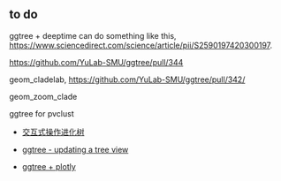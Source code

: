 ## to do


ggtree + deeptime can do something like this, <https://www.sciencedirect.com/science/article/pii/S2590197420300197>.



https://github.com/YuLab-SMU/ggtree/pull/344



geom_cladelab, <https://github.com/YuLab-SMU/ggtree/pull/342/>


geom_zoom_clade

ggtree for pvclust

+ [交互式操作进化树](https://mp.weixin.qq.com/s/PIns29a9pwrUSK6kWpUBIw)

+ [ggtree - updating a tree view](https://mp.weixin.qq.com/s/csZUfzoluTkXp9DxYR7w6g)


+ [ggtree + plotly](https://twitter.com/drandersgs/status/965996335882059776)




